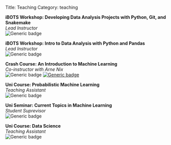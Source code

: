 Title: Teaching
Category: teaching

**iBOTS Workshop: Developing Data Analysis Projects with Python, Git, and Snakemake**<br>
*Lead Instructor*<br>
![Generic badge](https://img.shields.io/badge/Nov_2023-666666.svg)

**iBOTS Workshop: Intro to Data Analysis with Python and Pandas**<br>
*Lead Instructor*<br>
![Generic badge](https://img.shields.io/badge/Nov_2023-666666.svg)

**Crash Course: An Introduction to Machine Learning**<br>
*Co-instructor with Arne Nix*<br>
![Generic badge](https://img.shields.io/badge/Sep_2022-666666.svg)
[![Generic badge](https://img.shields.io/badge/YouTube_Playlist-E80000.svg)](https://youtube.com/playlist?list=PLyo4bHRa2OKK_a_PdN7Dgc9VSSji8c1EO&si=3stQ963mthwac-Yl)

**Uni Course: Probabilistic Machine Learning**<br>
*Teaching Assistant*<br>
![Generic badge](https://img.shields.io/badge/Sep_2022-666666.svg)

**Uni Seminar: Current Topics in Machine Learning**<br>
*Student Suprevisor*<br>
![Generic badge](https://img.shields.io/badge/May_2022-666666.svg)

**Uni Course: Data Science**<br>
*Teaching Assistant*<br>
![Generic badge](https://img.shields.io/badge/Sep_2021-666666.svg)
